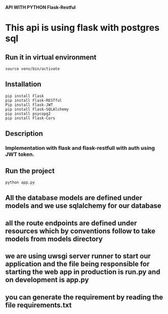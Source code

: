 **API WITH PYTHON Flask-Restful**

###
# This api is using flask with postgres sql

## Run it in virtual environment
```
source venv/bin/activate
```

## Installation
```
pip install Flask
pip install Flask-RESTful
Pip install Flask-JWT
pip install Flask-SQLAlchemy
pip install psycopg2
pip install Flask-Cors
```

## Description
### Implementation with flask and flask-restfull with auth using JWT token.

## Run the project
```
python app.py
```

## All the database models are defined under models and we use sqlalchemy for our database
## all the route endpoints are defined under resources which by conventions follow to take models from models directory
## we are using uwsgi server runner to start our application and the file being responsible for starting the web app in production is run.py and on development is app.py
## you can generate the requirement by reading the file requirements.txt
